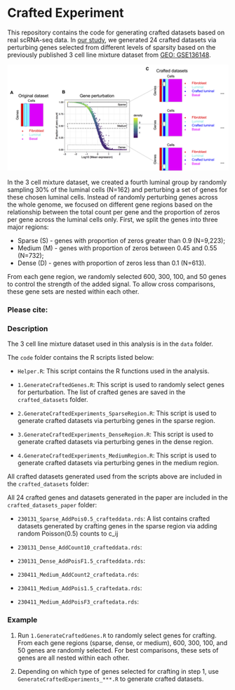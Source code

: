# Crafted Experiment

This repository contains the code for generating crafted datasets based on real scRNA-seq data. In [our study](), we generated 24 crafted datasets via perturbing genes selected from different levels of sparsity based on the previously published 3 cell line mixture dataset from [GEO: GSE136148](https://www.ncbi.nlm.nih.gov/geo/query/acc.cgi?acc=GSE136148).

![Concept of crafted experiment](https://github.com/siyao-liu/CraftedExperiment/blob/main/docs/figure.png)


In the 3 cell mixture dataset, we created a fourth luminal group by randomly sampling 30% of the luminal cells (N=162) and perturbing a set of genes for these chosen luminal cells. Instead of randomly perturbing genes across the whole genome, we focused on different gene regions based on the relationship between the total count per gene and the proportion of zeros per gene across the luminal cells only. First, we split the genes into three major regions: 
- Sparse (S) - genes with proportion of zeros greater than 0.9 (N=9,223); 
- Medium (M) - genes with proportion of zeros between 0.45 and 0.55 (N=732); 
- Dense (D) - genes with proportion of zeros less than 0.1 (N=613). 

From each gene region, we randomly selected 600, 300, 100, and 50 genes to control the strength of the added signal. To allow cross comparisons, these gene sets are nested within each other.



### Please cite:





### Description

The 3 cell line mixture dataset used in this analysis is in the `data` folder. 

The `code` folder contains the R scripts listed below:

- `Helper.R`: This script contains the R functions used in the analysis.

- `1.GenerateCraftedGenes.R`: This script is used to randomly select genes for perturbation. The list of crafted genes are saved in the `crafted_datasets` folder.

- `2.GenerateCraftedExperiments_SparseRegion.R`: This script is used to generate crafted datasets via perturbing genes in the sparse region. 

- `3.GenerateCraftedExperiments_DenseRegion.R`: This script is used to generate crafted datasets via perturbing genes in the dense region. 

- `4.GenerateCraftedExperiments_MediumRegion.R`: This script is used to generate crafted datasets via perturbing genes in the medium region. 


All crafted datasets generated used from the scripts above are included in the `crafted_datasets` folder:






All 24 crafted genes and datasets generated in the paper are included in the `crafted_datasets_paper` folder:

- `230131_Sparse_AddPois0.5_crafteddata.rds`: A list contains crafted datasets generated by crafting genes in the sparse region via adding random Poisson(0.5) counts to c_ij
  
- `230131_Dense_AddCount10_crafteddata.rds`:
  
- `230131_Dense_AddPoisF1.5_crafteddata.rds`:
  
- `230411_Medium_AddCount2_craftedata.rds`:
  
- `230411_Medium_AddPois1.5_craftedata.rds`:
  
- `230411_Medium_AddPoisF3_craftedata.rds`:


### Example

 1. Run `1.GenerateCraftedGenes.R` to randomly select genes for crafting. From each gene regions (sparse, dense, or medium), 600, 300, 100, and 50 genes are randomly selected. For best comparisons, these sets of genes are all nested within each other.

 2. Depending on which type of genes selected for crafting in step 1, use `GenerateCraftedExperiments_***.R` to generate crafted datasets.

  





